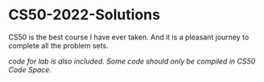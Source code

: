 # CS50-2022-Solutions
CS50 is the best course I have ever taken. And it is a pleasant journey to complete all the problem sets.

*code for lab is also included.*
*Some code should only be compiled in CS50 Code Space.*
